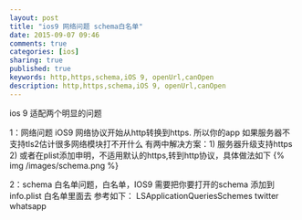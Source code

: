 ```yaml
---
layout: post
title: "ios9 网络问题 schema白名单"
date: 2015-09-07 09:46
comments: true
categories: [ios]
sharing: true
published: true  
keywords: http,https,schema,iOS 9, openUrl,canOpen
description: http,https,schema,iOS 9, openUrl,canOpen
---
```



ios 9 适配两个明显的问题
<!--more-->

1：网络问题
   iOS9 网络协议开始从http转换到https. 所以你的app 如果服务器不支持tls2估计很多网络模块打不开什么
   有两中解决方案：1) 服务器升级支持https
                 2) 或者在plist添加申明，不适用默认的https,转到http协议，具体做法如下
                 {% img /images/schema.png %} 

2：schema 白名单问题，白名单，IOS9 需要把你要打开的schema 添加到info.plist 白名单里面去
参考如下：
<key>LSApplicationQueriesSchemes</key>
<array>
    <string>twitter</string>
    <string>whatsapp</string>
</array>
